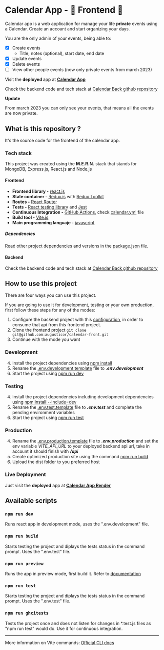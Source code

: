 # Calendar App - 📅 Frontend 📅

Calendar app is a web application for manage your life **private** events using a Calendar. Create an account and start organizing your days.

You are the only admin of your events, being able to:

- [x] Create events
  - Title, notes (optional), start date, end date
- [x] Update events
- [x] Delete events
- [ ] View other people events (now only private events from march 2023)

Visit the **deployed** app at **[Calendar App](https://calendarappa.up.railway.app/auth/login)**

Check the backend code and tech stack at [Calendar Back github repository](https://github.com/augusticor/calendar-back#readme)

**Update**

From march 2023 you can only see your events, that means all the events are now private.

## What is this repository ?

It's the source code for the frontend of the calendar app.

### Tech stack

This project was created using the **M.E.R.N.** stack that stands for MongoDB, Express.js, React.js and Node.js

#### Frontend

- **Frontend library -** [react.js](https://reactjs.org/)
- **State container -** [Redux.js](https://redux.js.org/) with [Redux Toolkit](https://redux-toolkit.js.org/)
- **Routes -** [React Router](https://reactrouter.com/en/main)
- **Tests -** [React testing library](https://testing-library.com/) and [Jest](https://jestjs.io/)
- **Continuous Integration -** [GitHub Actions](https://github.com/features/actions), check [calendar.yml](.github/workflows/calendar.yml) file
- **Build tool -** [Vite.js](https://vitejs.dev/)
- **Main programming languaje -** [javascript](https://developer.mozilla.org/en-US/docs/Web/JavaScript)

##### Dependencies

Read other project dependencies and versions in the [package.json](package.json) file.

#### Backend

Check the backend code and tech stack at [Calendar Back github repository](https://github.com/augusticor/calendar-back#readme)

## How to use this project

There are four ways you can use this project.
 
If you are going to use it for development, testing or your own production, first follow these steps for any of the modes:

1. Configure the backend project with this [configuration](https://github.com/augusticor/calendar-back#how-to-use-this-project), in order to consume that api from this frontend project.
2. Clone the frontend project ```git clone git@github.com:augusticor/calendar-front.git```
3. Continue with the mode you want

### Development

4. Install the project dependencies using [npm install](#npm-install)
5. Rename the [.env.development.template](.env.development.template) file to ***.env.development***
6. Start the project using [npm run dev](#npm-run-dev)

### Testing

4. Install the project dependencies including development dependencies using [npm install --include=dev](#npm-install-development)
5. Rename the [.env.test.template](.env.test.template) file to ***.env.test*** and complete the pending environment variables
6. Start the project using [npm run test](#npm-run-test)

### Production

4. Rename the [.env.production.template](.env.production.template) file to ***.env.production*** and set the env variable *VITE_API_URL* to your deployed backend api url, take in account it should finish with ***/api***
6. Create optimized production site using the command [npm run build](#npm-run-build)
7. Upload the dist folder to you preferred host

### Live Deployment

Just visit the **deployed** app at **[Calendar App Render](https://calendar-back-leti.onrender.com/auth/login)**

## Available scripts

### ```npm run dev```

Runs react app in development mode, uses the ".env.development" file.

### ```npm run build```

Starts testing the project and diplays the tests status in the command prompt. Uses the ".env.test" file.

### ```npm run preview```

Runs the app in preview mode, first build it. Refer to [documentation](https://vitejs.dev/guide/cli.html#vite-preview)

### ```npm run test```

Starts testing the project and diplays the tests status in the command prompt. Uses the ".env.test" file.

### ```npm run ghcitests```

Tests the project once and does not listen for changes in *.test.js files as "npm run test" would do. Use it for continuous integration.

---
More information on Vite commands: [Official CLI docs](https://vitejs.dev/guide/cli.html)
